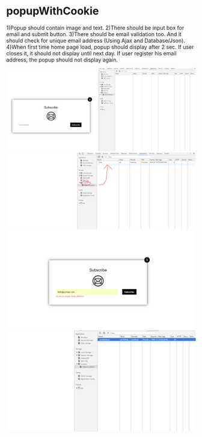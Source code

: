 # popupWithCookie
1)Popup should contain image and text. 2)There should be input box for email and submit button.  3)There should be email validation too. And it should check for unique email address (Using Ajax and Database/Json). 4)When first time home page load, popup should display after 2 sec. If user closes it, it should not display until next day. If user register his email address, the popup should not display again.


![Alt Text](https://github.com/poojathakor/popupWithCookie/blob/master/repoimg/1.png)
![Alt Text](https://github.com/poojathakor/popupWithCookie/blob/master/repoimg/2.PNG)
![Alt Text](https://github.com/poojathakor/popupWithCookie/blob/master/repoimg/3.PNG)
![Alt Text](https://github.com/poojathakor/popupWithCookie/blob/master/repoimg/4.PNG)
